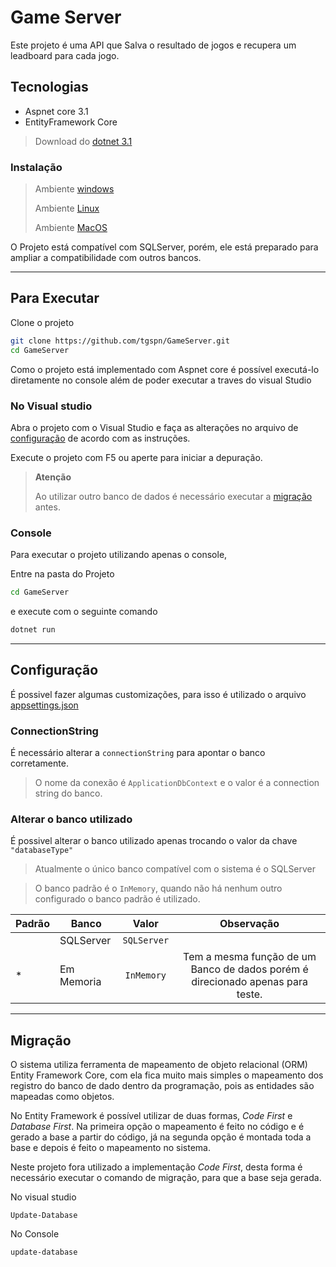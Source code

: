 # Game Server

Este projeto é uma API que Salva o resultado de jogos e recupera um leadboard para cada jogo.

## Tecnologias

- Aspnet core 3.1
- EntityFramework Core

> Download do [dotnet 3.1][1]
### Instalação

> Ambiente [windows][2]
>
> Ambiente [Linux][3]
>
> Ambiente [MacOS][4]

O Projeto está compatível com SQLServer, porém, ele está preparado para ampliar a compatibilidade com outros bancos.

---

## Para Executar

 Clone o projeto

```bash
git clone https://github.com/tgspn/GameServer.git
cd GameServer
```

 Como o projeto está implementado com Aspnet core é possível executá-lo diretamente no console além de poder executar a traves do visual Studio

### No Visual studio

Abra o projeto com o Visual Studio e faça as alterações no arquivo de [configuração][0] de acordo com as instruções.

Execute o projeto com F5 ou aperte para iniciar a depuração.

> **Atenção**
>
> Ao utilizar outro banco de dados é necessário executar a [migração][6] antes.

### Console
Para executar o projeto utilizando apenas o console,

Entre na pasta do Projeto

```bash
cd GameServer
```

e execute com o seguinte comando

```bash
dotnet run
```

---
## Configuração

É possivel fazer algumas customizações, para isso é utilizado o arquivo [appsettings.json][5]

### ConnectionString

É necessário alterar a `connectionString` para apontar o banco corretamente. 
> O nome da conexão é `ApplicationDbContext` e o valor é a connection string do banco.

### Alterar o banco utilizado

É possivel alterar o banco utilizado apenas trocando o valor da chave `"databaseType"`
> Atualmente o único banco compatível com o sistema é o SQLServer

> O banco padrão é o `InMemory`, quando não há nenhum outro configurado o banco padrão é utilizado.

|Padrão| Banco|      Valor     |           Observação|
|---|---------------------|:--------------:|:----:|
|   | SQLServer           |   `SQLServer`  |                                 |
|*  | Em Memoria          |   `InMemory`   | Tem a mesma função de um Banco de dados porém é direcionado apenas para teste. |

---
## Migração

O sistema utiliza ferramenta de mapeamento de objeto relacional (ORM) Entity Framework Core, com ela fica muito mais simples o mapeamento dos registro do banco de dado dentro da programação, pois as entidades são mapeadas como objetos.

No Entity Framework é possível utilizar de duas formas, *Code First* e *Database First*. Na primeira opção o mapeamento é feito no código e é gerado a base a partir do código, já na segunda opção é montada toda a base e depois é feito o mapeamento no sistema.

Neste projeto fora utilizado a implementação *Code First*, desta forma é necessário executar o comando de migração, para que a base seja gerada.

No visual studio
```azurepowershell
Update-Database
```
No Console

```dotnetcli
update-database
```

[0]: #configuração
[1]: https://dotnet.microsoft.com/download
[2]: https://docs.microsoft.com/pt-br/dotnet/core/install/windows?tabs=netcore31
[3]: https://docs.microsoft.com/pt-br/dotnet/core/install/linux
[4]: https://docs.microsoft.com/pt-br/dotnet/core/install/macos
[5]: ./GameServer/appsettings.json
[6]: #migração